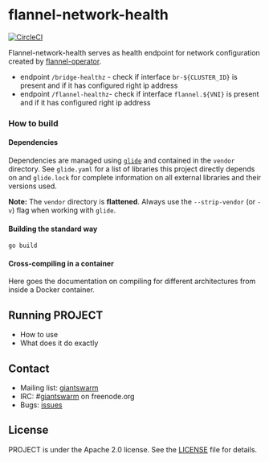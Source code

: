 # flannel-network-health
[![CircleCI](https://circleci.com/gh/giantswarm/flannel-network-health/tree/master.svg?style=svg)](https://circleci.com/gh/giantswarm/flannel-network-health/tree/master)

Flannel-network-health serves as health endpoint for network configuration created by [flannel-operator](https://github.com/giantswarm/flannel-operator).

* endpoint `/bridge-healthz` - check if interface `br-${CLUSTER_ID}` is present and if it has configured right ip address
* endpoint `/flannel-healthz`- check if interface `flannel.${VNI}` is present and if it has configured right ip address


### How to build

#### Dependencies

Dependencies are managed using [`glide`](https://github.com/Masterminds/glide) and contained in the `vendor` directory. See `glide.yaml` for a list of libraries this project directly depends on and `glide.lock` for complete information on all external libraries and their versions used.

**Note:** The `vendor` directory is **flattened**. Always use the `--strip-vendor` (or `-v`) flag when working with `glide`.

#### Building the standard way

```nohighlight
go build
```

#### Cross-compiling in a container

Here goes the documentation on compiling for different architectures from inside a Docker container.

## Running PROJECT

- How to use
- What does it do exactly

## Contact

- Mailing list: [giantswarm](https://groups.google.com/forum/!forum/giantswarm)
- IRC: #[giantswarm](irc://irc.freenode.org:6667/#giantswarm) on freenode.org
- Bugs: [issues](https://github.com/giantswarm/PROJECT/issues)

## License

PROJECT is under the Apache 2.0 license. See the [LICENSE](/giantswarm/example-opensource-repo/blob/master/LICENSE) file for details.
